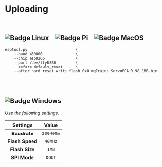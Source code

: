 
# Uploading

<br>

## ![Badge Linux]   ![Badge Pi]   ![Badge MacOS]

```Shell
esptool.py                      \
    --baud 460800               \
    --chip esp8266              \
    --port /dev/ttyUSB0         \
    --before default_reset      \
    --after hard_reset write_flash 0x0 mqTrains_ServoPCA_0.98_1MB.bin
```

<br>
<br>

## ![Badge Windows]

*Use the following settings.*

| Settings | Value 
|:--------:|:-----:
| **Baudrate**    | `230400m`
| **Flash Speed** | `40MHz`
| **Flash Size**  | `1MB`
| **SPI Mode**    | `DOUT`


<!---------------------------------[ Badges ]---------------------------------->

[Badge Windows]: https://img.shields.io/badge/Windows-0078D6?style=for-the-badge&logoColor=white&logo=Windows
[Badge Linux]: https://img.shields.io/badge/Linux-00A95C?style=for-the-badge&logoColor=white&logo=Linux
[Badge MacOS]: https://img.shields.io/badge/MacOS-525252?style=for-the-badge&logoColor=white&logo=MacOS
[Badge Pi]: https://img.shields.io/badge/Pi-A22846?style=for-the-badge&logoColor=white&logo=RaspberryPi
